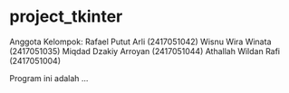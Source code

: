 # project_tkinter
Anggota Kelompok: Rafael Putut Arli (2417051042)
Wisnu Wira Winata (2417051035)
Miqdad Dzakiy Arroyan (2417051044)
Athallah Wildan Rafi (2417051004)

Program ini adalah ...